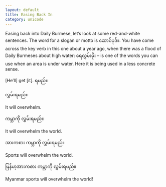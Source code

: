 ```yaml
---
layout: default
title: Easing Back In
category: unicode
---
```


<p>Easing back into Daily Burmese, let’s look at some red-and-white sentences. The word for a slogan or motto is <span class='mm3'>ဆောင်ပုဒ်။</span>. You have come across the key verb in this one about a year ago, when there was a flood of Daily Burmeses about high water: <span class='mm3'>ရေလွှမ်းမိုး</span> – is one of the words you can use when an area is under water. Here it is being used in a less concrete sense.</p>

<p>[He’ll] get [it].<span class='mm3'> ရမည်။</span></p>

<p class='hide-trigger'><span class='mm3'>လွှမ်းရမည်။</span></p>
<p class='hide-this'>It will overwhelm.</p>

<p class='hide-trigger'><span class='mm3'>ကမ္ဘာကို လွှမ်းရမည်။</span></p>
<p class='hide-this'>It will overwhelm the world.</p>

<p class='hide-trigger'><span class='mm3'>အားကစား ကမ္ဘာကို လွှမ်းရမည်။</span></p>
<p class='hide-this'>Sports will overwhelm the world.</p>

<p class='hide-trigger'><span class='mm3'>မြန်မာ့အားကစား ကမ္ဘာကို လွှမ်းရမည်။</span></p>
<p class='hide-this'>Myanmar sports will overwhelm the world!</p>

